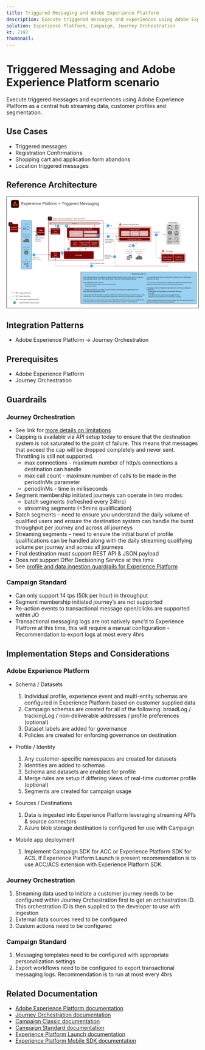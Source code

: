 ```yaml
---
title: Triggered Messaging and Adobe Experience Platform
description: Execute triggered messages and experiences using Adobe Experience Platform as a central hub streaming data, customer profiles and segmentation.
solution: Experience Platform, Campaign, Journey Orchestration
kt: 7197
thumbnail: 
---
```


# Triggered Messaging and Adobe Experience Platform scenario

Execute triggered messages and experiences using Adobe Experience Platform as a central hub streaming data, customer profiles and segmentation.

## Use Cases

* Triggered messages
* Registration Confirmations
* Shopping cart and application form abandons
* Location triggered messages

## Reference Architecture

<img src="assets/triggered.svg" alt="Reference architecture for the Triggered Messaging and Adobe Experience Platform scenario" style="border:1px solid #4a4a4a" />

## Integration Patterns

* Adobe Experience Platform -> Journey Orchestration

## Prerequisites

* Adobe Experience Platform
* Journey Orchestration

## Guardrails

### Journey Orchestration

* See link for [more details on limitations](https://experienceleague.adobe.com/docs/journeys/using/starting-with-journeys/limitations.html?lang=en#starting-with-journeys)
* Capping is available via API setup today to ensure that the destination system is not saturated to the point of failure.  This means that messages that exceed the cap will be dropped completely and never sent.  Throttling is still not supported.
  * max connections - maximum number of http/s connections a destination can handle
  * max call count - maximum number of calls to be made in the periodInMs parameter
  * periodInMs - time in milliseconds
* Segment membership initiated journeys can operate in two modes:
  * batch segments (refreshed every 24hrs)
  * streaming segments (<5mins qualification)
* Batch segments – need to ensure you understand the daily volume of qualified users and ensure the destination system can handle the burst throughput per journey and across all journeys
* Streaming segments – need to ensure the initial burst of profile qualifications can be handled along with the daily streaming qualifying volume per journey and across all journeys
* Final destination must support REST API & JSON payload
* Does not support Offer Decisioning Service at this time
* See [profile and data ingestion guardrails for Experience Platform](https://experienceleague.adobe.com/docs/experience-platform/profile/guardrails.html?lang=en)

### Campaign Standard

* Can only support 14 tps (50k per hour) in throughput
* Segment membership initiated journey’s are not supported
* Re-action events to transactional message open/clicks are supported within JO
* Transactional messaging logs are not natively sync’d to Experience Platform at this time, this will require a manual configuration - Recommendation to export logs at most every 4hrs


## Implementation Steps and Considerations

### Adobe Experience Platform

* Schema / Datasets
  1.  Individual profile, experience event and multi-entity schemas are configured in Experience Platform based on customer supplied data
  1.  Campaign schemas are created for all of the following: broadLog / trackingLog / non-deliverable addresses / profile preferences (optional)
  1.  Dataset labels are added for governance
  1.  Policies are created for enforcing governance on destination

* Profile / Identity
  1.  Any customer-specific namespaces are created for datasets
  1.  Identities are added to schemas
  1.  Schema and datasets are enabled for profile
  1.  Merge rules are setup if differing views of real-time customer profile (optional)
  1.  Segments are created for campaign usage

* Sources / Destinations
  1.  Data is ingested into Experience Platform leveraging streaming API’s & source connectors
  1.  Azure blob storage destination is configured for use with Campaign

* Mobile app deployment
  1.  Implement Campaign SDK for ACC or Experience Platform SDK for ACS.  If Experience Platform Launch is present recommendation is to use ACC/ACS extension with Experience Platform SDK.

### Journey Orchestration

  1.  Streaming data used to initiate a customer journey needs to be configured within Journey Orchestration first to get an orchestration ID.  This orchestration ID is then supplied to the developer to use with ingestion
  1.  External data sources need to be configured
  1.  Custom actions need to be configured

### Campaign Standard

  1.  Messaging templates need to be configured with appropriate personalization settings
  1.  Export workflows need to be configured to export transactional messaging logs. Recommendation is to run at most every 4hrs


## Related Documentation

* [Adobe Experience Platform documentation](https://experienceleague.adobe.com/docs/experience-platform.html?lang=en)
* [Journey Orchestration documentation](https://experienceleague.adobe.com/docs/journey-orchestration.html?lang=en)
* [Campaign Classic documentation](https://experienceleague.adobe.com/docs/campaign-classic.html?lang=en)
* [Campaign Standard documentation](https://experienceleague.adobe.com/docs/campaign-standard.html?lang=en)
* [Experience Platform Launch documentation](https://experienceleague.adobe.com/docs/launch.html?lang=en)
* [Experience Platform Mobile SDK documentation](https://experienceleague.adobe.com/docs/mobile.html?lang=en)
